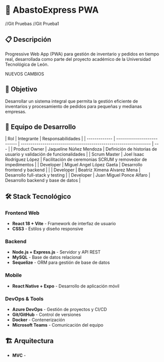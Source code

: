 # 🛒 AbastoExpress PWA

//Git Pruebas
//Git Prueba1

## 📋 Descripción

Progressive Web App (PWA) para gestión de inventario y pedidos en tiempo real, desarrollada como parte del proyecto académico de la Universidad Tecnológica de León.

NUEVOS CAMBIOS

## 🎯 Objetivo

Desarrollar un sistema integral que permita la gestión eficiente de inventarios y procesamiento de pedidos para pequeñas y medianas empresas.

## 👥 Equipo de Desarrollo

| Rol           | Integrante                  | Responsabilidades                                                  |
| ------------- | --------------------------- | ------------------------------------------------------------------ | --- |
| Product Owner | Jaqueline Núñez Mendoza     | Definición de historias de usuario y validación de funcionalidades |
| Scrum Master  | Joel Isaac Rodríguez López  | Facilitación de ceremonias SCRUM y removedor de impedimentos       |
| Developer     | Miguel Angel López Gaeta    | Desarrollo frontend y backend                                      |     |
| Developer     | Beatriz Ximena Alvarez Mena | Desarrollo full-stack y testing                                    |
| Developer     | Juan Miguel Ponce Alfaro    | Desarrollo backend y base de datos                                 |

## 🛠️ Stack Tecnológico

### Frontend Web

- **React 18 + Vite** - Framework de interfaz de usuario
- **CSS3** - Estilos y diseño responsive

### Backend

- **Node.js + Express.js** - Servidor y API REST
- **MySQL** - Base de datos relacional
- **Sequelize** - ORM para gestión de base de datos

### Mobile

- **React Native + Expo** - Desarrollo de aplicación móvil

### DevOps & Tools

- **Azure DevOps** - Gestión de proyectos y CI/CD
- **Git/GitHub** - Control de versiones
- **Docker** - Contenerización
- **Microsoft Teams** - Comunicación del equipo

## 🏗️ Arquitectura

- **MVC** -
